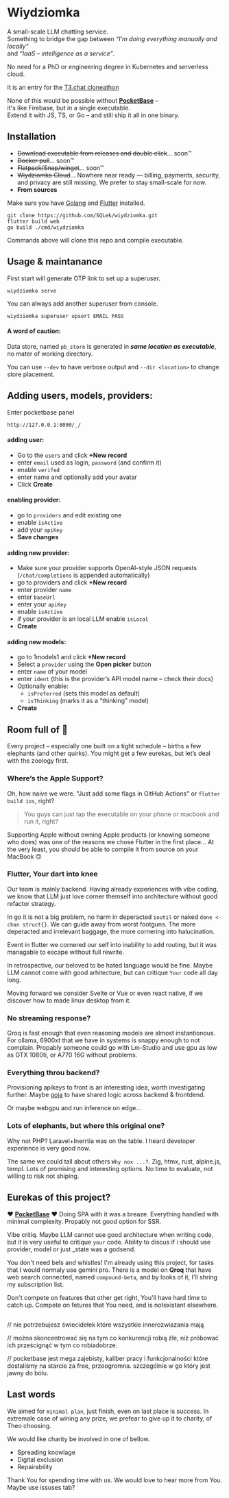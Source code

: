 # Wiydziomka

A small-scale LLM chatting service.  
Something to bridge the gap between _“I'm doing everything manually and locally”_  
and _“IaaS – intelligence as a service”_.

No need for a PhD or engineering degree in Kubernetes and serverless cloud.

It is an entry for the [T3.chat cloneathon](https://cloneathon.t3.chat/)

None of this would be possible without **[PocketBase](https://pocketbase.io/)** –  
it's like Firebase, but in a single executable.  
Extend it with JS, TS, or Go – and still ship it all in one binary.

## Installation

 - ~~Download executable from releases and double click~~... soon™
 - ~~Docker pull~~... soon™
 - ~~Flatpack/Snap/winget~~... soon™
 - ~~Wiydziomka Cloud~~... Nowhere near ready — billing, payments, security, and privacy are still missing. We prefer to stay small-scale for now.
 - **From sources**

Make sure you have [Golang](https://go.dev/dl/)
and [Flutter](https://docs.flutter.dev/get-started/install) installed.

```shell
git clone https://github.com/SQLek/wiydziomka.git
flutter build web
go build ./cmd/wiydziomka
```

Commands above will clone this repo and compile executable.

## Usage & maintanance

First start will generate OTP link to set up a superuser.
```shell
wiydziomka serve
```
You can always add another superuser from console.

```shell
wiydziomka superuser upsert EMAIL PASS
```

#### A word of caution:
Data store, named `pb_store` is generated
in ***same location as executable***, no mater of working directory.

You can use `--dev` to have verbose output and `--dir <location>`
to change store placement.

## Adding users, models, providers:
Enter pocketbase panel
```
http://127.0.0.1:8090/_/
```

#### adding user:
- Go to the `users` and click **+New record**
- enter `email` used as login, `password` (and confirm it)
- enable `verifed`
- enter name and optionally add your avatar
- Click **Create**

#### enabling provider:
- go to `providers` and edit existing one
- enable `isActive` 
- add your `apiKey` 
- **Save changes**

#### adding new provider:
- Make sure your provider supports OpenAI-style JSON requests (`/chat/completions` is appended automatically)
- go to providers and click **+New record**
- enter provider `name`
- enter `baseUrl `
- enter your `apiKey`
- enable `isActive`
- if your provider is an local LLM enable `isLocal`
- **Create**

#### adding new models:
- go to 1models1 and click **+New record**
- Select a `provider` using the **Open picker** button
- enter `name` of your model
- enter `ident` (this is the provider’s API model name – check their docs)
- Optionally enable:
   - `isPreferred` (sets this model as default)
   - `isThinking` (marks it as a “thinking” model)
- **Create**

## Room full of 🐘

Every project – especially one built on a tight schedule – births a few elephants (and other quirks).
You might get a few eurekas, but let’s deal with the zoology first.

### Where’s the Apple Support?

Oh, how naive we were.
"Just add some flags in GitHub Actions" or `flutter build ios`, right?

> You guys can just tap the executable on your phone or macbook and run it, right?

Supporting Apple without owning Apple products (or knowing someone who does) was one of the reasons we chose Flutter in the first place...
At the very least, you should be able to compile it from source on your MacBook 🙃

### Flutter, Your dart into knee

Our team is mainly backend.
Having already experiences with vibe coding,
we know that LLM just love corner themself
into architecture without good refactor strategy.

In go it is not a big problem, no harm in deperacted `ioutil`
or naked `done <-chan struct{}`. We can guide away from worst footguns.
The more deperacted and irrelevant baggage, the more cornering into halucination.

Event in flutter we cornered our self into inability to add routing,
but it was managable to escape without full rewrite.

In retrospective, our beloved to be hated language would be fine.
Maybe LLM cannot come with good arhitecture,
but can critique `Your` code all day long.

Moving forward we consider Svelte or Vue or even react native,
if we discover how to made linux desktop from it.

### No streaming response?

Groq is fast enough that even reasoning models are almost instantionous.
For ollama, 6900xt that we have in systems is snappy enough to not complain.
Propably someone could go with Lm-Studio and use gpu as low as GTX 1080ti,
or A770 16G without problems.

### Everything throu backend?

Provisioning apikeys to front is an interesting idea,
worth investigating further.
Maybe [goja](https://github.com/dop251/goja) to have shared logic
across backend & frontdend.

Or maybe webgpu and run inference on edge...

### Lots of elephants, but where this original one?

Why not PHP? Laravel+Inerrtia was on the table.
I heard developer experience is very good now.

The same we could tall about others `Why nox ...?`.
Zig, htmx, rust, alpine.js, templ.
Lots of promising and interesting options.
No time to evaluate, not willing to risk not shiping.

## Eurekas of this project?

❤️ **[PocketBase](https://pocketbase.io/)** ❤️
Doing SPA with it was a breaze. Everything handled with minimal complexity.
Propably not good option for SSR.

Vibe critiq. Maybe LLM cannot use good architecture when writing code,
but it is very useful to critique `your` code.
Ability to discus if i should use provider, model or just _state was a godsend.

You don't need bels and whistles! I'm already using this project,
for tasks that I would normaly use gemini pro.
There is a model on **Qroq** that have web search connected,
named `compound-beta`, and by looks of it,
I'll shring my subscription list.

Don't compete on features that other get right,
You'll have hard time to catch up.
Compete on fetures that You need,
and is notexistant elsewhere.



## 
// nie potrzebujesz świecidełek które wszystkie innerozwiazania mają

// można skoncentrować się na tym co konkurencji robią źle, niż próbować ich prześcignąć w tym co robiadobrze.

// pocketbase jest mega zajebisty, kaliber pracy i funkcjonalności które dostaliśmy na starcie za free, przeogromna. szczególnie w go który jest jawny do bólu.

## Last words

We aimed for `minimal plan`, just finish, even on last place is success.
In extremale case of wining any prize, we prefear to give up it to charity,
of Theo choosing.

We would like charity be involved in one of bellow.

 - Spreading knowlage
 - Digital exclusion
 - Repairability

Thank You for spending time with us.
We would love to hear more from You.
Maybe use issuses tab?

